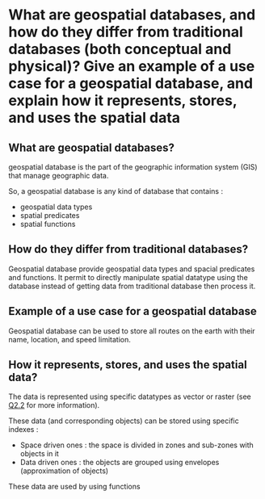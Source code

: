 # What are geospatial databases, and how do they differ from traditional databases (both conceptual and physical)? Give an example of a use case for a geospatial database, and explain how it represents, stores, and uses the spatial data

## What are geospatial databases?

geospatial database is the part of the geographic information system (GIS) that manage geographic data. 

So, a geospatial database is any kind of database that contains :
- geospatial data types
- spatial predicates
- spatial functions

## How do they differ from traditional databases?

Geospatial database provide geospatial data types and spacial predicates and functions. It permit to directly manipulate spatial datatype using the database instead of getting data from traditional database then process it.

## Example of a use case for a geospatial database

Geospatial database can be used to store all routes on the earth with their name, location, and speed limitation.

## How it represents, stores, and uses the spatial data?

The data is represented using specific datatypes as vector or raster (see [Q2.2](Q2.2.md) for more information).

These data (and corresponding objects) can be stored using specific indexes :
- Space driven ones : the space is divided in zones and sub-zones with objects in it
- Data driven ones : the objects are grouped using envelopes (approximation of objects)

These data are used by using functions